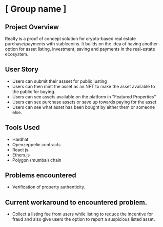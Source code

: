 # [ Group name ]

## Project Overview
  Realty is a proof of concept solution for crypto-based real estate purchase/payments with stablecoins. It builds on the idea of having another option for asset listing, investment, saving and payments in the real-estate ecosystem.

## User Story 
- Users can submit their assset for public lusting
- Users can then mint the asset as an NFT to make the asset available to the public for buying.
- Users can see assets available on the platform in "Featured Properties"
- Users can see purchase assets or save up towards paying for the asset.
- Users can see what asset has been bought by either them or someone else.

## Tools Used
- Hardhat
- Openzeppelin contracts 
- React js.
- Ethers.js
- Polygon (mumbai) chain


## Problems encountered
- Verification of property authenticity.

## Current workaround to encountered problem.
- Collect a listing fee from users while listing to reduce the incentive for fraud and also give users the option to report a suspicious listed asset.
